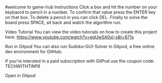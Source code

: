 #welcome to game-hub
Instructions
Click a box and hit the number on your keybaord to pencil in a number. To confirm that value press the ENTER key on that box. To delete a pencil in you can click DEL. Finally to solve the board press SPACE, sit back and watch the algorithm run.

Video Tutorial
You can view the video tutorials on how to create this project here: https://www.youtube.com/watch?v=eqUwSA0xI-s&t=871s

Run in Gitpod
You can also run Sudoku-GUI-Solver in Gitpod, a free online dev environment for GitHub:

If you're intersted in a paid subscription with GitPod use the coupon code: TECHWITHTIM19

Open in Gitpod
